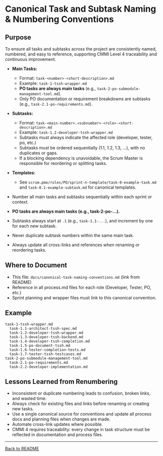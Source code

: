 # Canonical Task and Subtask Naming & Numbering Conventions

## Purpose
To ensure all tasks and subtasks across the project are consistently named, numbered, and easy to reference, supporting CMMI Level 4 traceability and continuous improvement.

- **Main Tasks:**
  - Format: `task-<number>-<short-description>.md`
  - Example: `task-1-tssh-wrapper.md`
  - **PO tasks are always main tasks** (e.g., `task-2-po-submodule-management-tool.md`).
  - Only PO documentation or requirement breakdowns are subtasks (e.g., `task-2.1-po-requirements.md`).
- **Subtasks:**
  - Format: `task-<main-number>.<subnumber>-<role>-<short-description>.md`
  - Example: `task-1.2-developer-tssh-wrapper.md`
  - Subtasks must always indicate the affected role (developer, tester, po, etc.)
  - Subtasks must be ordered sequentially (1.1, 1.2, 1.3, ...), with no duplicates or gaps.
  - If a blocking dependency is unavoidable, the Scrum Master is responsible for reordering or splitting tasks.
- **Templates:**
  - See `scrum.pmo/roles/PO/sprint-n-template/task-0-example-task.md` and `task-0.1-example-subtask.md` for canonical templates.

- Number all main tasks and subtasks sequentially within each sprint or context.
- **PO tasks are always main tasks (e.g., task-2-po-...).**
- Subtasks always start at `.1` (e.g., `task-1.1-...`), and increment by one for each new subtask.
- Never duplicate subtask numbers within the same main task.
- Always update all cross-links and references when renaming or reordering tasks.

## Where to Document
- This file: `docs/canonical-task-naming-conventions.md` (link from README)
- Reference in all process.md files for each role (Developer, Tester, PO, etc.)
- Sprint planning and wrapper files must link to this canonical convention.

## Example
```
task-1-tssh-wrapper.md
  task-1.1-architect-tssh-spec.md
  task-1.2-developer-tssh-wrapper.md
  task-1.3-developer-tssh-backend.md
  task-1.4-developer-tssh-completion.md
  task-1.5-po-document-tssh.md
  task-1.6-tester-completion-tests.md
  task-1.7-tester-tssh-testcases.md
task-2-po-submodule-management-tool.md
  task-2.1-po-requirements.md
  task-2.2-developer-implementation.md
```

## Lessons Learned from Renumbering
- Inconsistent or duplicate numbering leads to confusion, broken links, and wasted time.
- Always check for existing files and links before renaming or creating new tasks.
- Use a single canonical source for conventions and update all process docs and planning files when changes are made.
- Automate cross-link updates where possible.
- CMMI 4 requires traceability: every change in task structure must be reflected in documentation and process files.

---

[Back to README](../README.md)
